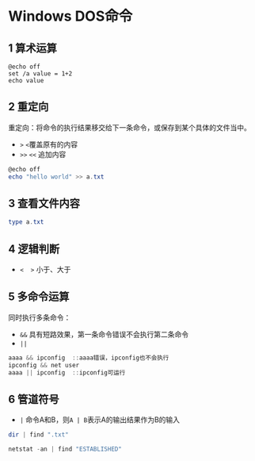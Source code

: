 # Windows DOS命令

## 1 算术运算

```shell
@echo off
set /a value = 1+2
echo value
```



## 2 重定向

重定向：将命令的执行结果移交给下一条命令，或保存到某个具体的文件当中。

- `>`    `<`覆盖原有的内容
- `>>`  `<<` 追加内容

```powershell
@echo off
echo "hello world" >> a.txt
```



## 3 查看文件内容

```powershell
type a.txt
```



## 4 逻辑判断

- `<  >`  小于、大于



## 5 多命令运算

同时执行多条命令：

- `&&`   具有短路效果，第一条命令错误不会执行第二条命令
- `||`

```powershell
aaaa && ipconfig  ::aaaa错误，ipconfig也不会执行
ipconfig && net user
aaaa || ipconfig  ::ipconfig可运行
```



## 6 管道符号

- `|`  命令A和B，则`A | B`表示A的输出结果作为B的输入

```powershell
dir | find ".txt"

netstat -an | find "ESTABLISHED"
```

